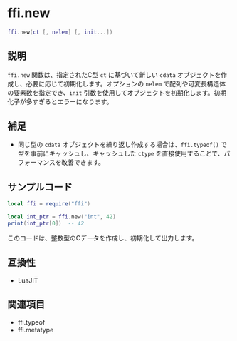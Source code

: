 # ffi.new

```lua
ffi.new(ct [, nelem] [, init...])
```

## 説明

`ffi.new` 関数は、指定されたC型 `ct` に基づいて新しい `cdata` オブジェクトを作成し、必要に応じて初期化します。オプションの `nelem` で配列や可変長構造体の要素数を指定でき、`init` 引数を使用してオブジェクトを初期化します。初期化子が多すぎるとエラーになります。

## 補足

- 同じ型の `cdata` オブジェクトを繰り返し作成する場合は、`ffi.typeof()` で型を事前にキャッシュし、キャッシュした `ctype` を直接使用することで、パフォーマンスを改善できます。
  
## サンプルコード

```lua
local ffi = require("ffi")

local int_ptr = ffi.new("int", 42)
print(int_ptr[0])  -- 42
```

このコードは、整数型のCデータを作成し、初期化して出力します。

## 互換性

- LuaJIT

## 関連項目

- ffi.typeof
- ffi.metatype